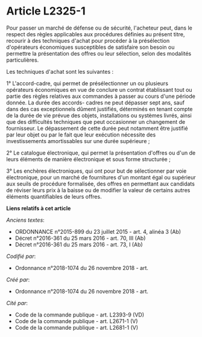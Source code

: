 # Article L2325-1

Pour passer un marché de défense ou de sécurité, l'acheteur peut, dans le respect des règles applicables aux procédures
définies au présent titre, recourir à des techniques d'achat pour procéder à la présélection d'opérateurs économiques
susceptibles de satisfaire son besoin ou permettre la présentation des offres ou leur sélection, selon des modalités
particulières.

Les techniques d'achat sont les suivantes :

1° L'accord-cadre, qui permet de présélectionner un ou plusieurs opérateurs économiques en vue de conclure un contrat
établissant tout ou partie des règles relatives aux commandes à passer au cours d'une période donnée. La durée des accords-
cadres ne peut dépasser sept ans, sauf dans des cas exceptionnels dûment justifiés, déterminés en tenant compte de la durée
de vie prévue des objets, installations ou systèmes livrés, ainsi que des difficultés techniques que peut occasionner un
changement de fournisseur. Le dépassement de cette durée peut notamment être justifié par leur objet ou par le fait que leur
exécution nécessite des investissements amortissables sur une durée supérieure ;

2° Le catalogue électronique, qui permet la présentation d'offres ou d'un de leurs éléments de manière électronique et sous
forme structurée ;

3° Les enchères électroniques, qui ont pour but de sélectionner par voie électronique, pour un marché de fournitures d'un
montant égal ou supérieur aux seuils de procédure formalisée, des offres en permettant aux candidats de réviser leurs prix à
la baisse ou de modifier la valeur de certains autres éléments quantifiables de leurs offres.

**Liens relatifs à cet article**

_Anciens textes_:

  - ORDONNANCE n°2015-899 du 23 juillet 2015 - art. 4, alinéa 3 (Ab)
  - Décret n°2016-361 du 25 mars 2016 - art. 70, III (Ab)
  - Décret n°2016-361 du 25 mars 2016 - art. 73, I (Ab)

_Codifié par_:

  - Ordonnance n°2018-1074 du 26 novembre 2018 - art.

_Créé par_:

  - Ordonnance n°2018-1074 du 26 novembre 2018 - art.

_Cité par_:

  - Code de la commande publique - art. L2393-9 (VD)
  - Code de la commande publique - art. L2671-1 (V)
  - Code de la commande publique - art. L2681-1 (V)
